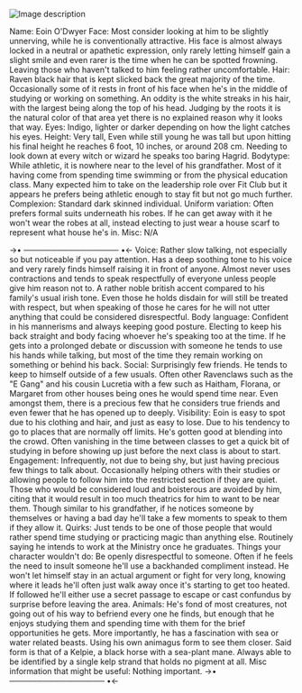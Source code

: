 ![Image description](https://files.catbox.moe/3nfrbu.png)

Name: Eoin O'Dwyer
Face: Most consider looking at him to be slightly unnerving, while he is conventionally attractive. His face is almost always locked in a neutral or apathetic expression, only rarely letting himself gain a slight smile and even rarer is the time when he can be spotted frowning. Leaving those who haven't talked to him feeling rather uncomfortable.
Hair: Raven black hair that is kept slicked back the great majority of the time. Occasionally some of it rests in front of his face when he's in the middle of studying or working on something. An oddity is the white streaks in his hair, with the largest being along the top of his head. Judging by the roots it is the natural color of that area yet there is no explained reason why it looks that way.
Eyes: Indigo, lighter or darker depending on how the light catches his eyes.
Height: Very tall, Even while still young he was tall but upon hitting his final height he reaches 6 foot, 10 inches, or around 208 cm. Needing to look down at every witch or wizard he speaks too baring Hagrid.
Bodytype: While athletic, it is nowhere near to the level of his grandfather. Most of it having come from spending time swimming or from the physical education class. Many expected him to take on the leadership role over Fit Club but it appears he prefers being athletic enough to stay fit but not go much further.
Complexion: Standard dark skinned individual.
Uniform variation: Often prefers formal suits underneath his robes. If he can get away with it he won't wear the robes at all, instead electing to just wear a house scarf to represent what house he's in.
Misc: N/A

->• ───────────────── •<-
Voice: Rather slow talking, not especially so but noticeable if you pay attention. Has a deep soothing tone to his voice and very rarely finds himself raising it in front of anyone. Almost never uses contractions and tends to speak respectfully of everyone unless people give him reason not to. A rather noble british accent compared to his family's usual irish tone. Even those he holds disdain for will still be treated with respect, but when speaking of those he cares for he will not utter anything that could be considered disrespectful.
Body language: Confident in his mannerisms and always keeping good posture. Electing to keep his back straight and body facing whoever he's speaking too at the time. If he gets into a prolonged debate or discussion with someone he tends to use his hands while talking, but most of the time they remain working on something or behind his back.
Social: Surprisingly few friends. He tends to keep to himself outside of a few usuals. Often other Ravenclaws such as the "E Gang" and his cousin Lucretia with a few such as Haitham, Florana, or Margaret from other houses being ones he would spend time near. Even amongst them, there is a precious few that he considers true friends and even fewer that he has opened up to deeply.
Visibility: Eoin is easy to spot due to his clothing and hair, and just as easy to lose. Due to his tendency to go to places that are normally off limits. He's gotten good at blending into the crowd. Often vanishing in the time between classes to get a quick bit of studying in before showing up just before the next class is about to start.
Engagement: Infrequently, not due to being shy, but just having precious few things to talk about. Occasionally helping others with their studies or allowing people to follow him into the restricted section if they are quiet. Those who would be considered loud and boisterous are avoided by him, citing that it would result in too much theatrics for him to want to be near them. Though similar to his grandfather, if he notices someone by themselves or having a bad day he'll take a few moments to speak to them if they allow it.
Quirks: Just tends to be one of those people that would rather spend time studying or practicing magic than anything else. Routinely saying he intends to work at the Ministry once he graduates.
Things your character wouldn't do: Be openly disrespectful to someone. Often if he feels the need to insult someone he'll use a backhanded compliment instead. He won't let himself stay in an actual argument or fight for very long, knowing where it leads he'll often just walk away once it's starting to get too heated. If followed he'll either use a secret passage to escape or cast confundus by surprise before leaving the area.
Animals: He's fond of most creatures, not going out of his way to befriend every one he finds, but enough that he enjoys studying them and spending time with them for the brief opportunities he gets. More importantly, he has a fascination with sea or water related beasts. Using his own animagus form to see them closer. Said form is that of a Kelpie, a black horse with a sea-plant mane. Always able to be identified by a single kelp strand that holds no pigment at all.
Misc information that might be useful: Nothing important.
->• ───────────────── •<-